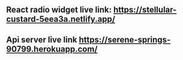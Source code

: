 ## React radio widget live link: https://stellular-custard-5eea3a.netlify.app/

## Api server live link https://serene-springs-90799.herokuapp.com/
